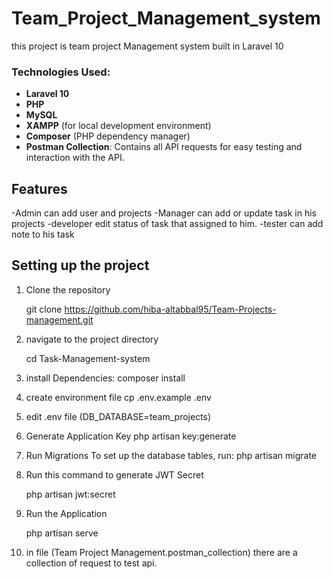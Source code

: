 # Team_Project_Management_system

this project is team project  Management system built in Laravel 10 

### Technologies Used:
- **Laravel 10**
- **PHP**
- **MySQL**
- **XAMPP** (for local development environment)
- **Composer** (PHP dependency manager)
- **Postman Collection**: Contains all API requests for easy testing and interaction with the API.

## Features
-Admin can add user and projects
-Manager can add or update task in his projects 
-developer edit status of task that assigned to him.
-tester can add note to his task





## Setting up the project

1. Clone the repository 

   git clone https://github.com/hiba-altabbal95/Team-Projects-management.git
   
2. navigate to the project directory
  
    cd Task-Management-system  

3. install Dependencies: composer install 

4. create environment file  cp .env.example .env
  
5. edit .env file (DB_DATABASE=team_projects)

6. Generate Application Key php artisan key:generate

7. Run Migrations To set up the database tables, run: php artisan migrate

8. Run this command to generate JWT Secret
   
   php artisan jwt:secret

	
9. Run the Application
   
    php artisan serve

10. in file (Team Project Management.postman_collection) there are a collection of request to test api.




